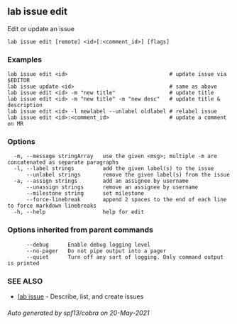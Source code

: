 ## lab issue edit

Edit or update an issue

```
lab issue edit [remote] <id>[:<comment_id>] [flags]
```

### Examples

```
lab issue edit <id>                                # update issue via $EDITOR
lab issue update <id>                              # same as above
lab issue edit <id> -m "new title"                 # update title
lab issue edit <id> -m "new title" -m "new desc"   # update title & description
lab issue edit <id> -l newlabel --unlabel oldlabel # relabel issue
lab issue edit <id>:<comment_id>                   # update a comment on MR
```

### Options

```
  -m, --message stringArray   use the given <msg>; multiple -m are concatenated as separate paragraphs
  -l, --label strings         add the given label(s) to the issue
      --unlabel strings       remove the given label(s) from the issue
  -a, --assign strings        add an assignee by username
      --unassign strings      remove an assignee by username
      --milestone string      set milestone
      --force-linebreak       append 2 spaces to the end of each line to force markdown linebreaks
  -h, --help                  help for edit
```

### Options inherited from parent commands

```
      --debug      Enable debug logging level
      --no-pager   Do not pipe output into a pager
      --quiet      Turn off any sort of logging. Only command output is printed
```

### SEE ALSO

* [lab issue](lab_issue.md)	 - Describe, list, and create issues

###### Auto generated by spf13/cobra on 20-May-2021
